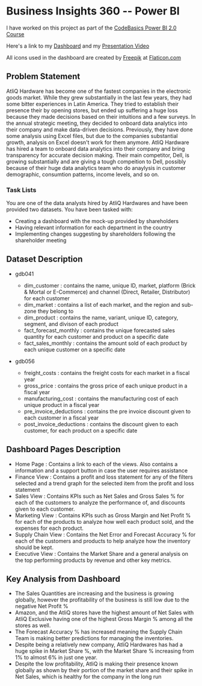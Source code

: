 # Business Insights 360 -- Power BI

I have worked on this project as part of the [CodeBasics Power BI 2.0 Course](https://codebasics.io/courses/power-bi-data-analysis-with-end-to-end-project)

Here's a link to my [Dashboard](https://app.powerbi.com/view?r=eyJrIjoiNmZiYjgyNTYtNmEzMS00N2M0LTg5YjItNTUyZWNhMjIzMjBmIiwidCI6ImM2ZTU0OWIzLTVmNDUtNDAzMi1hYWU5LWQ0MjQ0ZGM1YjJjNCJ9) and my [Presentation Video]()

All icons used in the dashboard are created by [Freepik](https://www.flaticon.com/authors/freepik) at [Flaticon.com](https://www.flaticon.com)


## Problem Statement

AtliQ Hardware has become one of the fastest companies in the electronic goods market. While they grew substantially in the last few years, they had some bitter experiences in Latin America. They tried to establish their presence their by opening stores, but ended up suffering a huge loss because they made decisions based on their intuitions and a few surveys. In the annual strategic meeting, they decided to onboard data analytics into their company and make data-driven decisions. Previously, they have done some analysis using Excel files, but due to the companies substantial growth, analysis on Excel doesn't work for them anymore. 
AtliQ Hardware has hired a team to onboard data analytics into their company and bring transparency for accurate decision making. Their main competitor, Dell, is growing substantially and are giving a tough compeition to Dell, possibly because of their huge data analytics team who do anaylysis in customer demographic, consumtion patterns, income levels, and so on.


### Task Lists
You are one of the data analysts hired by AtliQ Hardwares and have been provided two datasets. You have been tasked with:

-  Creating a dashboard with the mock-up provided by shareholders
-  Having relevant information for each department in the country
-  Implementing changes suggesting by shareholders following the shareholder meeting


## Dataset Description
-  gdb041
    -  dim_customer : contains the name, unique ID, market, platform (Brick & Mortal or E-Commerce) and channel (Direct, Retailer, Distributor) for each customer
    -  dim_market : contains a list of each market, and the region and sub-zone they belong to
    -  dim_product : contains the name, variant, unique ID, category, segment, and divison of each product
    -  fact_forecast_monthly : contains the unique forecasted sales quantity for each customer and product on a specific date
    -  fact_sales_monthly : contains the amount sold of each product by each unique customer on a specific date
   
- gdb056
    -  freight_costs : contains the freight costs for each market in a fiscal year
    -  gross_price : contains the gross price of each unique product in a fiscal year
    -  manufacturing_cost : contains the manufacturing cost of each unique product in a fiscal year
    -  pre_invoice_deductions : contains the pre invoice discount given to each customer in a fiscal year
    -  post_invoice_deductions : contains the discount given to each customer, for each product on a specific date


## Dashboard Pages Description
-  Home Page : Contains a link to each of the views. Also contains a information and a support button in case the user requires assistance
-  Finance View : Contains a profit and loss statement for any of the filters selected and a trend graph for the selected item from the profit and loss statement
-  Sales View : Contains KPIs such as Net Sales and Gross Sales % for each of the customers to analyze the performance of, and discounts given to each customer.
-  Marketing View : Contains KPIs such as Gross Margin and Net Profit % for each of the products to analyze how well each product sold, and the expenses for each product.
-  Supply Chain View : Contains the Net Error and Forecast Accuracy % for each of the customers and products to help analyze how the inventory should be kept.
-  Executive View : Contains the Market Share and a general analysis on the top performing products by revenue and other key metrics.



## Key Analysis from Dashboard
-  The Sales Quantities are increasing and the business is growing globally, however the profitability of the business is still low due to the negative Net Profit %
-  Amazon, and the AtliQ stores have the highest amount of Net Sales with AtliQ Exclusive having one of the highest Gross Margin % among all the stores as well.
-  The Forecast Accuracy % has increased meaning the Supply Chain Team is making better predictions for managing the inventories.
-  Despite being a relatively new company, AtliQ Hardwares has had a huge spike in Market Share %, with the Market Share % increasing from 1% to almost 6% in just one year.
-  Despite the low profitability, AtliQ is making their presence known globally as shown by their portion of the market share and their spike in Net Sales, which is healthy for the         company in the long run
